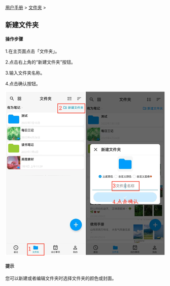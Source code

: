[用户手册](/dragonnest/drawnote/manual) > [文件夹](/dragonnest/drawnote/manual/folder) >

新建文件夹
---
#### 操作步骤

1.在主页面点击「文件夹」。

2.点击右上角的“新建文件夹”按钮。

3.输入文件夹名称。

4.点击确认按钮。

![](imgs/new_folder.png)

#### 提示
您可以新建或者编辑文件夹时选择文件夹的颜色或封面。

